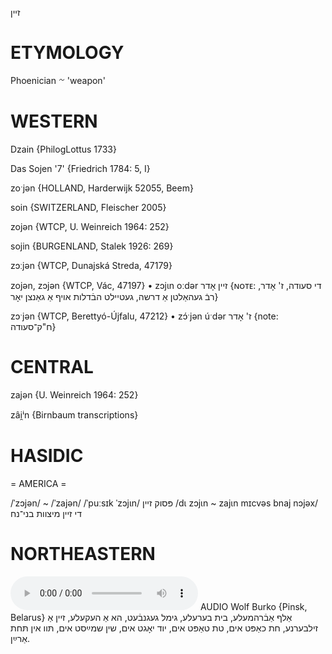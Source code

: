 זיין

ETYMOLOGY
===========
Phoenician 𐤆 'weapon'

WESTERN
========

Dzain {PhilogLottus 1733}

Das Sojen '7' {Friedrich 1784: 5, I}

zoˑjən {HOLLAND, Harderwijk 52055, Beem}

soin {SWITZERLAND, Fleischer 2005}

zojən {WTCP, U. Weinreich 1964: 252}

sojin {BURGENLAND, Stalek 1926: 269}

zɔːjən {WTCP, Dunajská Streda, 47179}

zojən, zɔjən {WTCP, Vác, 47197}
	•	zɔjɩn oːdər זיין אָדר {ɴᴏᴛᴇ: די סעודה, ז' אָדר, רבֿ געהאַלטן אַ דרשה, געטיילט הבֿדלות אויף אַ גאַנצן יאָר}

zɔˑjən {WTCP, Berettyó-Újfalu, 47212}
	•	zɔ́ˑjən úˑdər ז' אָדר {note: ח"ק־סעודה}

CENTRAL
========

zajən {U. Weinreich 1964: 252}

zâi̯ⁱn {Birnbaum transcriptions}

HASIDIC
=======
= AMERICA = 

/ˈzɔjən/ ~ /ˈzajən/
/ˈpuːsɪk ˈzɔjɩn/ פּסוק זיין
/dɩ zɔjɩn ~ zajɩn mɪcvəs bnaj nɔjəx/ די זיין מיצוות בני־נח

NORTHEASTERN
==============

<audio controls src="https://ia601509.us.archive.org/26/items/WolfBurko/AlefAvremeleBeysBereleGimlGeganvetHeyAHekeleZayenAZilberneKhesKhaptImTesTaptImYudYogtImShinShmaystImTofInTokhesArayn-WolfBurko.mp3"></audio>
AUDIO Wolf Burko {Pinsk, Belarus}
אַלף אַבֿרהמעלע, בית בערעלע, גימל געגנבֿעט, הא אַ העקעלע, זיין אַ זילבערנע, חת כאַפּט אים, טת טאַפּט אים, יוד יאָגט אים, שין שמײַסט אים, תּוו אין תּחת אַרײַן.